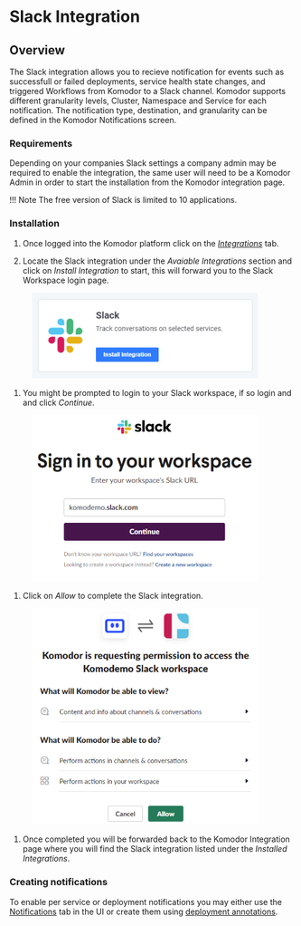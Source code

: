 # Slack Integration

## Overview

The Slack integration allows you to recieve notification for events such as successfull or failed deployments, service health state changes, and triggered Workflows from Komodor to a Slack channel. Komodor supports different granularity levels, Cluster, Namespace and Service for each notification. The notification type, destination, and granularity can be defined in the Komodor Notifications screen.

### Requirements
Depending on your companies Slack settings a company admin may be required to enable the integration, the same user will need to be a Komodor Admin in order to start the installation from the Komodor integration page.

!!! Note The free version of Slack is limited to 10 applications.

### Installation

1. Once logged into the Komodor platform click on the [_Integrations_][3] tab.

1. Locate the Slack integration under the _Avaiable Integrations_ section and click on _Install Integration_ to start, this will forward you to the Slack Workspace login page.

<figure>
    <img src="./img/slack/install_integration.png" width="400">
</figure>

1. You might be prompted to login to your Slack workspace, if so login and and click _Continue_.

<figure>
    <img src="./img/slack/slack_step1.png" width="400">
</figure>

1. Click on _Allow_ to complete the Slack integration.

<figure>
    <img src="./img/slack/slack_step2.png" width="400">
</figure>

1. Once completed you will be forwarded back to the Komodor Integration page where you will find the Slack integration listed under the _Installed Integrations_.

### Creating notifications
To enable per service or deployment notifications you may either use the [Notifications][1] tab in the UI or create them using [deployment annotations][2].

[1]: https://app.komodor.com/main/notifications
[2]: https://docs.komodor.com/Learn/Annotations.html#notifications
[3]: https://app.komodor.com/main/integration